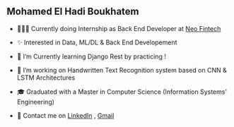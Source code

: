 
<h2>Mohamed El Hadi Boukhatem</h2>

- 👨🏻‍💻  Currently doing Internship as Back End Developer at <a href="https://www.linkedin.com/company/neo-fintech/mycompany/"> Neo Fintech</a>

- ✨  Interested in Data, ML/DL & Back End Developement
 
- 🌱  I’m Currently learning Django Rest by practicing !

- 📌  I’m working on Handwritten Text Recognition system based on CNN & LSTM Architectures 

- 🎓  Graduated with a Master in Computer Science (Information Systems' Engineering)

- 📨  Contact me on <a href="https://www.linkedin.com/in/mohamed-el-hadi-boukhatem-a38474174/">LinkedIn</a> , <a href="mailto:moha94orly@gmail.com">Gmail</a>
